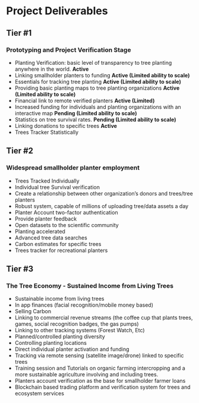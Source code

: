 # Project Deliverables

## Tier #1

### Prototyping and Project Verification Stage

+ Planting Verification: basic level of transparency to tree planting anywhere in the world. **Active** 
+ Linking smallholder planters to funding **Active (Limited ability to scale)** 
+ Essentials for tracking tree planting **Active (Limited ability to scale)** 
+ Providing basic planting maps to tree planting organizations **Active (Limited ability to scale)**  	
+ Financial link to remote verified planters **Active (Limited)** 
+ Increased funding for individuals and planting organizations with an interactive map **Pending (Limited ability to scale)** 
+ Statistics on tree survival rates. **Pending (Limited ability to scale)** 
+ Linking donations to specific trees **Active**
+ Trees Tracker Statistically

## Tier #2 

### Widespread smallholder planter employment

+ Trees Tracked Individually
+ Individual tree Survival verification
+ Create a relationship between other organization’s donors and trees/tree planters 
+ Robust system, capable of millions of uploading tree/data assets a day
+ Planter Account two-factor authentication 
+ Provide planter feedback 
+ Open datasets to the scientific community
+ Planting accelerated
+ Advanced tree data searches
+ Carbon estimates for specific trees
+ Trees tracker for recreational planters

## Tier #3 

### The Tree Economy - Sustained Income from Living Trees

+ Sustainable income from living trees 
+ In app finances (facial recognition/mobile money based)
+ Selling Carbon 
+ Linking to commercial revenue streams (the coffee cup that plants trees, games, social recognition badges, the gas pumps)
+ Linking to other tracking systems (Forest Watch, Etc) 
+ Planned/controlled planting diversity
+ Controlling planting locations
+ Direct individual planter activation and funding
+ Tracking via remote sensing (satellite image/drone) linked to specific trees
+ Training session and Tutorials on organic farming intercropping and a more sustainable agriculture involving and including trees.
+ Planters account verification as the base for smallholder farmer loans
+ Blockchain based trading platform and verification system for trees and ecosystem services
